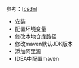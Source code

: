 参考：[[csdn](https://blog.csdn.net/huo920/article/details/82082403)]

- 安装
- 配置环境变量
- 修改本地仓库路径
- 修改maven默认JDK版本
- 添加阿里源
- IDEA中配置maven